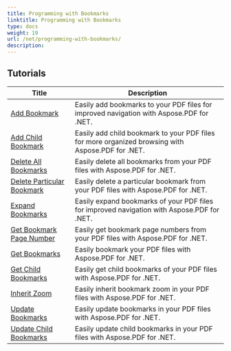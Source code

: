 ```yaml
---
title: Programming with Bookmarks
linktitle: Programming with Bookmarks
type: docs
weight: 19
url: /net/programming-with-bookmarks/
description: 
---
```


## Tutorials
| Title | Description |
| --- | --- | 
| [Add Bookmark](./add-bookmark/) | Easily add bookmarks to your PDF files for improved navigation with Aspose.PDF for .NET. |  
| [Add Child Bookmark](./add-child-bookmark/) | Easily add child bookmark to your PDF files for more organized browsing with Aspose.PDF for .NET. |  
| [Delete All Bookmarks](./delete-all-bookmarks/) | Easily delete all bookmarks from your PDF files with Aspose.PDF for .NET. |  
| [Delete Particular Bookmark](./delete-particular-bookmark/) | Easily delete a particular bookmark from your PDF files with Aspose.PDF for .NET. |  
| [Expand Bookmarks](./expand-bookmarks/) | Easily expand bookmarks of your PDF files for improved navigation with Aspose.PDF for .NET. |  
| [Get Bookmark Page Number](./get-bookmark-page-number/) | Easily get bookmark page numbers from your PDF files with Aspose.PDF for .NET. |  
| [Get Bookmarks](./get-bookmarks/) | Easily bookmark your PDF files with Aspose.PDF for .NET. |  
| [Get Child Bookmarks](./get-child-bookmarks/) | Easily get child bookmarks of your PDF files with Aspose.PDF for .NET. |  
| [Inherit Zoom](./inherit-zoom/) | Easily inherit bookmark zoom in your PDF files with Aspose.PDF for .NET. |  
| [Update Bookmarks](./update-bookmarks/) | Easily update bookmarks in your PDF files with Aspose.PDF for .NET. |  
| [Update Child Bookmarks](./update-child-bookmarks/) | Easily update child bookmarks in your PDF files with Aspose.PDF for .NET. |  
